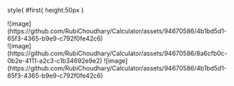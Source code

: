 style{
  #first{
  height:50px
}

<div id="first">
  ![image](https://github.com/RubiChoudhary/Calculator/assets/94670586/4b1bd5d1-65f3-4365-b9e9-c792f0fe42c6)
</div>
![image](https://github.com/RubiChoudhary/Calculator/assets/94670586/8a6cfb0c-0b2e-4111-a2c3-c1b34692e9e2)
![image](https://github.com/RubiChoudhary/Calculator/assets/94670586/4b1bd5d1-65f3-4365-b9e9-c792f0fe42c6)
